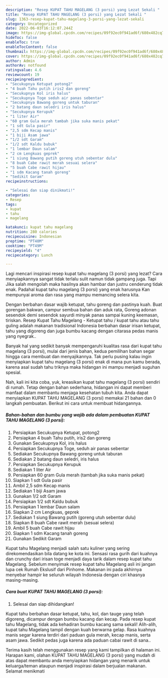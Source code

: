 ```yaml
---
description: "Resep KUPAT TAHU MAGELANG (3 porsi) yang Lezat Sekali "
title: "Resep KUPAT TAHU MAGELANG (3 porsi) yang Lezat Sekali "
slug: 1363-resep-kupat-tahu-magelang-3-porsi-yang-lezat-sekali
category: Uncategorized
date: 2022-06-03T16:12:07.244Z
image: https://img-global.cpcdn.com/recipes/09f92ec0f941ad6f/680x482cq70/kupat-tahu-magelang-3-porsi-foto-resep-utama.jpg
hideToc: false
enableToc: true
enableTocContent: false
thumbnail: https://img-global.cpcdn.com/recipes/09f92ec0f941ad6f/680x482cq70/kupat-tahu-magelang-3-porsi-foto-resep-utama.jpg
cover: https://img-global.cpcdn.com/recipes/09f92ec0f941ad6f/680x482cq70/kupat-tahu-magelang-3-porsi-foto-resep-utama.jpg
author: Admin
authorAv: notfound
ratingvalue: 4.6
reviewcount: 19
recipeingredient:
- "Secukupnya Ketupat potong2"
- "4 buah Tahu putih iris2 dan goreng"
- "Secukupnya Kol iris halus"
- "Secukupnya Toge seduh air panas sebentar"
- "Secukupnya Bawang goreng untuk taburan"
- "2 batang daun seledri iris halus"
- "Secukupnya Kerupuk"
- "1 liter Air"
- "60 gram Gula merah tambah jika suka manis pekat"
- "1 sdt Gula pasir"
- "2,5 sdm Kecap manis"
- "1 biji Asam jawa"
- "1/2 sdt Garam"
- "1/2 sdt Kaldu bubuk"
- "1 lembar Daun salam"
- "2 cm Lengkuas geprek"
- "1 siung Bawang putih goreng utuh sebentar dulu"
- "8 buah Cabe rawit merah sesuai selera"
- "5 buah Cabe rawit hijau"
- "1 sdm Kacang tanah goreng"
- "Sedikit Garam"
recipeinstructions:

- "Selesai dan siap dinikmati!"
categories:
- Resep
tags:
- kupat
- tahu
- magelang

katakunci: kupat tahu magelang 
nutrition: 280 calories
recipecuisine: Indonesian
preptime: "PT40M"
cooktime: "PT49M"
recipeyield: "4"
recipecategory: Lunch

---
```



Lagi mencari inspirasi resep kupat tahu magelang (3 porsi) yang lezat? Cara menyiapkannya sangat tidak terlalu sulit namun tidak gampang juga. Tapi Jika salah mengolah maka hasilnya akan hambar dan justru cenderung tidak enak. Padahal kupat tahu magelang (3 porsi) yang enak harusnya Kan mempunyai aroma dan rasa yang mampu memancing selera kita.


Dengan berbahan dasar wajib ketupat, tahu goreng dan pastinya kuah. Buat gorengan bakwan, campur sembua bahan dan aduk rata, Goreng adonan sesendok demi sesendok sayurdi minyak panas sampai kuning keemasan, tiriskan. Resep Kupat Tahu Magelang - Ketupat tahu / kupat tahu atau tahu guling adalah makanan tradisional Indonesia berbahan dasar irisan ketupat, tahu yang digoreng dan juga bumbu kacang dengan citarasa pedas manis yang nyegrak..

Banyak hal yang sedikit banyak mempengaruhi kualitas rasa dari kupat tahu magelang (3 porsi), mulai dari jenis bahan, kedua pemilihan bahan segar hingga cara membuat dan menyajikannya. Tak perlu pusing kalau ingin menyiapkan kupat tahu magelang (3 porsi) enak di mana pun kamu berada, karena asal sudah tahu triknya maka hidangan ini mampu menjadi suguhan spesial.


Nah, kali ini kita coba, yuk, kreasikan kupat tahu magelang (3 porsi) sendiri di rumah. Tetap dengan bahan sederhana, hidangan ini dapat memberi manfaat dalam membantu menjaga kesehatan tubuh kita. Anda dapat menyiapkan KUPAT TAHU MAGELANG (3 porsi) memakai 21 bahan dan 0 langkah pembuatan. Berikut ini cara untuk membuat hidangannya.

<!--inarticleads1-->

##### Bahan-bahan dan bumbu yang wajib ada dalam pembuatan KUPAT TAHU MAGELANG (3 porsi):

1. Persiapkan Secukupnya Ketupat, potong2
1. Persiapkan 4 buah Tahu putih, iris2 dan goreng
1. Gunakan Secukupnya Kol, iris halus
1. Persiapkan Secukupnya Toge, seduh air panas sebentar
1. Sediakan Secukupnya Bawang goreng untuk taburan
1. Sediakan 2 batang daun seledri, iris halus
1. Persiapkan Secukupnya Kerupuk
1. Sediakan 1 liter Air
1. Persiapkan 60 gram Gula merah (tambah jika suka manis pekat)
1. Siapkan 1 sdt Gula pasir
1. Ambil 2,5 sdm Kecap manis
1. Sediakan 1 biji Asam jawa
1. Gunakan 1/2 sdt Garam
1. Persiapkan 1/2 sdt Kaldu bubuk
1. Persiapkan 1 lembar Daun salam
1. Siapkan 2 cm Lengkuas, geprek
1. Sediakan 1 siung Bawang putih (goreng utuh sebentar dulu)
1. Siapkan 8 buah Cabe rawit merah (sesuai selera)
1. Ambil 5 buah Cabe rawit hijau
1. Siapkan 1 sdm Kacang tanah goreng
1. Gunakan Sedikit Garam


Kupat tahu Magelang menjadi salah satu kuliner yang sering direkomendasikan bila datang ke kota ini. Sensasi rasa gurih dari kuahnya dan crunchy dari irisan toge menjadi daya tarik dalam resep kupat tahu Magelang. Sebelum menyimak resep kupat tahu Magelang asli ini jangan lupa cek Rumah Ekslusif dari Pinhome. Makanan ini pada akhirnya menyebar hampir ke seluruh wilayah Indonesia dengan ciri khasnya masing-masing. 

<!--inarticleads2-->

##### Cara buat KUPAT TAHU MAGELANG (3 porsi):


1. Selesai dan siap dihidangkan!

Kupat tahu berbahan dasar ketupat, tahu, kol, dan tauge yang telah digoreng, dicampur dengan bumbu kacang dan kecap. Pada resep kupat tahu Magelang, tidak ada kehadiran bumbu kacang sama sekali! Alih-alih, kupat tahu Magelang tampil dengan kuah berwarna gelap. Rasa kuahnya manis segar karena terdiri dari paduan gula merah, kecap manis, serta asam jawa. Sedikit pedas juga karena ada paduan cabai rawit di sana.. 

Terima kasih telah menggunakan resep yang kami tampilkan di halaman ini. Harapan kami, olahan KUPAT TAHU MAGELANG (3 porsi) yang mudah di atas dapat membantu anda menyiapkan hidangan yang menarik untuk keluarga/teman ataupun menjadi inspirasi dalam berjualan makanan. Selamat menikmati
